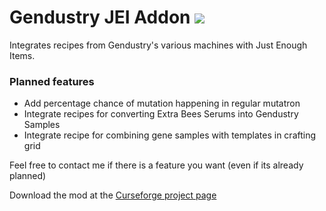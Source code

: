 # Gendustry JEI Addon [![](http://cf.way2muchnoise.eu/full_301364_downloads.svg)](https://minecraft.curseforge.com/projects/gendustry-jei-addon)

Integrates recipes from Gendustry's various machines with Just Enough Items.

### Planned features

<ul>
  <li> Add percentage chance of mutation happening in regular mutatron </li>
	<li> Integrate recipes for converting Extra Bees Serums into Gendustry Samples <l/i>
	<li> Integrate recipe for combining gene samples with templates in crafting grid </li>
</ul>

Feel free to contact me if there is a feature you want (even if its already planned)

Download the mod at the [Curseforge project page](https://minecraft.curseforge.com/projects/gendustry-jei-addon)

